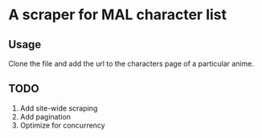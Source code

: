 # A scraper for MAL character list

## Usage
Clone the file and add the url to the characters page of a particular anime.

## TODO

1. Add site-wide scraping
2. Add pagination
3. Optimize for concurrency
